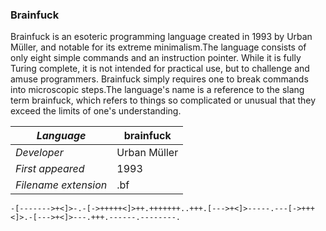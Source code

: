 ### Brainfuck
Brainfuck is an esoteric programming language created in 1993 by Urban Müller, and notable for its extreme minimalism.The language consists of only eight simple commands and an instruction pointer. While it is fully Turing complete, it is not intended for practical use, but to challenge and amuse programmers. Brainfuck simply requires one to break commands into microscopic steps.The language's name is a reference to the slang term brainfuck, which refers to things so complicated or unusual that they exceed the limits of one's understanding.

|_Language_|brainfuck|
|-|-|
|_Developer_|Urban Müller|
|_First appeared_|1993|
|_Filename extension_|.bf|

```HelloWorld.bf
-[------->+<]>-.-[->+++++<]>++.+++++++..+++.[--->+<]>-----.---[->+++<]>.-[--->+<]>---.+++.------.--------.